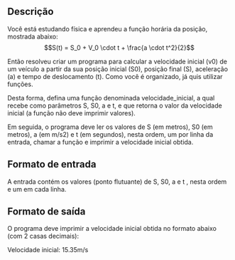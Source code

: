 ## Descrição
Você está estudando física e aprendeu a função horária da posição, mostrada abaixo:
$$S(t) = S_0 + V_0 \cdot t + \frac{a \cdot t^2}{2}$$

Então resolveu criar um programa para calcular a velocidade inicial (v0) de um veículo a partir da sua posição inicial (S0), posição final (S), aceleração (a) e tempo de deslocamento (t). Como você é organizado, já quis utilizar funções.

Desta forma, defina uma função denominada velocidade_inicial, a qual recebe como parâmetros S, S0, a e t, e que retorna o valor da velocidade inicial (a função não deve imprimir valores).

Em seguida, o programa deve ler os valores de S (em metros), S0 (em metros), a (em m/s2) e t (em segundos), nesta ordem, um por linha da entrada, chamar a função e imprimir a velocidade inicial obtida.

## Formato de entrada
A entrada contém os valores (ponto flutuante) de S, S0, a e t , nesta ordem e um em cada linha.

## Formato de saída
O programa deve imprimir a velocidade inicial obtida no formato abaixo (com 2 casas decimais):

Velocidade inicial: 15.35m/s
